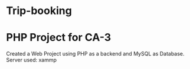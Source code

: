 # Trip-booking
# PHP Project for CA-3

Created a Web Project using PHP as a backend and MySQL as Database.
Server used: xammp
